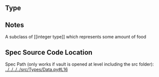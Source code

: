 ## Type

## Notes

A subclass of [[integer type]] which represents some amount of food
## Spec Source Code Location

Spec Path (only works if vault is opened at level including the src folder): [../../../../src/Types/Data.py#L16](../../../../src/Types/Data.py#L16)

